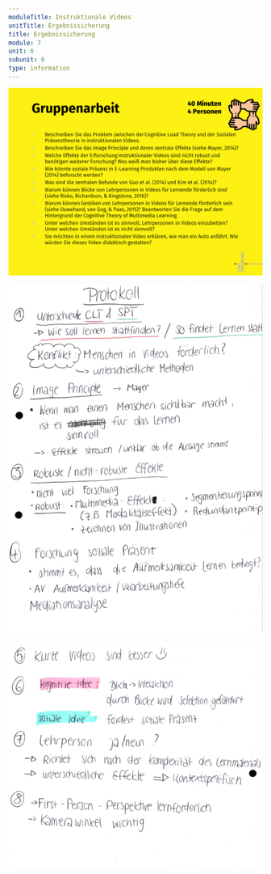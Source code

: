 ```yaml
---
moduleTitle: Instruktionale Videos
unitTitle: Ergebnissicherung
title: Ergebnissicherung
module: 7
unit: 6
subunit: 0
type: information
---
```


![](aufgabe.PNG)

![](protocol1.PNG)

![](protocol2.PNG)

